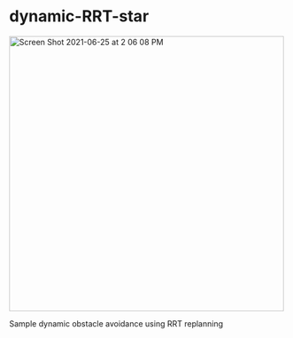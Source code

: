 
# dynamic-RRT-star

<img width="496" alt="Screen Shot 2021-06-25 at 2 06 08 PM" src="https://user-images.githubusercontent.com/7802276/123485645-59faa380-d5bf-11eb-8e47-c98ea603471b.png">

Sample dynamic obstacle avoidance using RRT replanning
